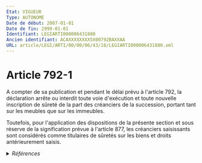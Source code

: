 ```yaml
---
État: VIGUEUR
Type: AUTONOME
Date de début: 2007-01-01
Date de fin: 2999-01-01
Identifiant: LEGIARTI000006431880
Ancien identifiant: ACAXXXXXXXX5X00792BAXXAA
URL: article/LEGI/ARTI/00/00/06/43/18/LEGIARTI000006431880.xml
---
```


<h1>Article 792-1</h1>

A compter de sa publication et pendant le délai prévu à l'article 792, la
déclaration arrête ou interdit toute voie d'exécution et toute nouvelle
inscription de sûreté de la part des créanciers de la succession, portant tant
sur les meubles que sur les immeubles.<br />

Toutefois, pour l'application des dispositions de la présente section et sous
réserve de la signification prévue à l'article 877, les créanciers saisissants
sont considérés comme titulaires de sûretés sur les biens et droits
antérieurement saisis.


<details>
  <summary><em>Références</em></summary>

  <h2>Articles faisant référence à l'article</h2>
  
  <ul>
    <li>
      <a href="https://legal.tricoteuses.fr//redirection/LEGIARTI000006431611?vers=git&vers=legifrance">Code civil - article 792 AUTONOME VIGUEUR, en vigueur depuis le 2007-01-01</a> CITATION cible
    </li>
    <li>
      <a href="https://legal.tricoteuses.fr//redirection/LEGIARTI000006431610?vers=git&vers=legifrance">Code civil - article 792 AUTONOME MODIFIE, en vigueur du 1804-03-21 au 2007-01-01</a> CITATION cible
    </li>
    <li>
      <a href="https://legal.tricoteuses.fr//redirection/LEGIARTI000006433049?vers=git&vers=legifrance">Code civil - article 877 AUTONOME MODIFIE, en vigueur du 1804-03-21 au 2007-01-01</a> CITATION cible
    </li>
    <li>
      <a href="https://legal.tricoteuses.fr//redirection/LEGIARTI000006284835?vers=git&vers=legifrance">LOI n° 2006-728 du 23 juin 2006 portant réforme des successions et des libéralités - article 1 ENTIEREMENT_MODIF</a> CREATION cible
    </li>
    <li>
      <a href="https://legal.tricoteuses.fr//redirection/LEGIARTI000006433050?vers=git&vers=legifrance">Code civil - article 877 AUTONOME VIGUEUR, en vigueur depuis le 2007-01-01</a> CITATION cible
    </li>
  </ul>
  
  <h2>Références faites par l'article</h2>
  
  <ul>
    <li>
      CODIFICATION source Loi 1803-04-19
    </li>
    <li>
      2006-06-23 CREATION source <a href="https://legal.tricoteuses.fr//redirection/LEGIARTI000006284835?vers=git&vers=legifrance">LOI n° 2006-728 du 23 juin 2006 portant réforme des successions et des libéralités - article 1 ENTIEREMENT_MODIF</a>
    </li>
    <li>
      2999-01-01 CITATION source <a href="https://legal.tricoteuses.fr//redirection/LEGIARTI000006431610?vers=git&vers=legifrance">Code civil - article 792 AUTONOME MODIFIE, en vigueur du 1804-03-21 au 2007-01-01</a>
    </li>
    <li>
      2999-01-01 CITATION source <a href="https://legal.tricoteuses.fr//redirection/LEGIARTI000006433049?vers=git&vers=legifrance">Code civil - article 877 AUTONOME MODIFIE, en vigueur du 1804-03-21 au 2007-01-01</a>
    </li>
  </ul>
</details>
